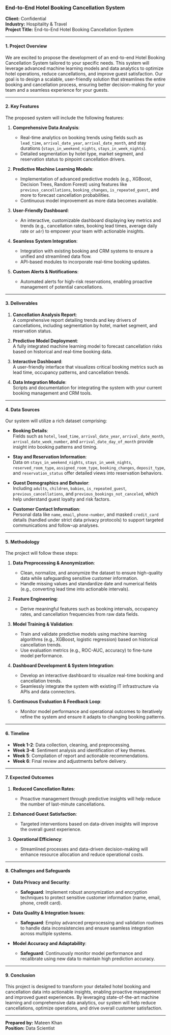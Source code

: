 ### **End-to-End Hotel Booking Cancellation System**

**Client:** Confidential <br>
**Industry:** Hospitality & Travel <br>
**Project Title:** End-to-End Hotel Booking Cancellation System

---

#### **1. Project Overview**
We are excited to propose the development of an end-to-end Hotel Booking Cancellation System tailored to your specific needs. This system will
leverage advanced machine learning models and data analytics to optimize hotel operations, reduce cancellations, and improve guest satisfaction. Our
goal is to design a scalable, user-friendly solution that streamlines the entire booking and cancellation process, ensuring better decision-making for
your team and a seamless experience for your guests.

---

#### **2. Key Features**
The proposed system will include the following features:

1. **Comprehensive Data Analysis**:  
   - Real-time analytics on booking trends using fields such as `lead_time`, `arrival_date_year`, `arrival_date_month`, and stay durations (`stays_in_weekend_nights`, `stays_in_week_nights`).
   - Detailed segmentation by hotel type, market segment, and reservation status to pinpoint cancellation drivers.

2. **Predictive Machine Learning Models**:  
   - Implementation of advanced predictive models (e.g., XGBoost, Decision Trees, Random Forest) using features like `previous_cancellations`, `booking_changes`, `is_repeated_guest`, and more to forecast cancellation probabilities.
   - Continuous model improvement as more data becomes available.

3. **User-Friendly Dashboard**:  
   - An interactive, customizable dashboard displaying key metrics and trends (e.g., cancellation rates, booking lead times, average daily rate or `adr`) to empower your team with actionable insights.

4. **Seamless System Integration**:  
   - Integration with existing booking and CRM systems to ensure a unified and streamlined data flow.
   - API-based modules to incorporate real-time booking updates.

5. **Custom Alerts & Notifications**:  
   - Automated alerts for high-risk reservations, enabling proactive management of potential cancellations.

---


#### **3. Deliverables**
1. **Cancellation Analysis Report**:  
   A comprehensive report detailing trends and key drivers of cancellations, including segmentation by hotel, market segment, and reservation status.

2. **Predictive Model Deployment**:  
   A fully integrated machine learning model to forecast cancellation risks based on historical and real-time booking data.

3. **Interactive Dashboard**:  
   A user-friendly interface that visualizes critical booking metrics such as lead time, occupancy patterns, and cancellation trends.

4. **Data Integration Module**:  
   Scripts and documentation for integrating the system with your current booking management and CRM tools.


---

#### **4. Data Sources**
Our system will utilize a rich dataset comprising:
- **Booking Details**:  
  Fields such as `hotel`, `lead_time`, `arrival_date_year`, `arrival_date_month`, `arrival_date_week_number`, and `arrival_date_day_of_month` provide insight into booking patterns and timing.

- **Stay and Reservation Information**:  
  Data on `stays_in_weekend_nights`, `stays_in_week_nights`, `reserved_room_type`, `assigned_room_type`, `booking_changes`, `deposit_type`, and `reservation_status` offer detailed views into reservation behaviors.

- **Guest Demographics and Behavior**:  
  Including `adults`, `children`, `babies`, `is_repeated_guest`, `previous_cancellations`, and `previous_bookings_not_canceled`, which help understand guest loyalty and risk factors.

- **Customer Contact Information**:  
  Personal data like `name`, `email`, `phone-number`, and masked `credit_card` details (handled under strict data privacy protocols) to support targeted communications and follow-up analyses.

---

#### **5. Methodology**
The project will follow these steps:

1. **Data Preprocessing & Anonymization**:  
   - Clean, normalize, and anonymize the dataset to ensure high-quality data while safeguarding sensitive customer information.
   - Handle missing values and standardize date and numerical fields (e.g., converting lead time into actionable intervals).

2. **Feature Engineering**:  
   - Derive meaningful features such as booking intervals, occupancy rates, and cancellation frequencies from raw data fields.

3. **Model Training & Validation**:  
   - Train and validate predictive models using machine learning algorithms (e.g., XGBoost, logistic regression) based on historical cancellation trends.
   - Use evaluation metrics (e.g., ROC-AUC, accuracy) to fine-tune model performance.

4. **Dashboard Development & System Integration**:  
   - Develop an interactive dashboard to visualize real-time booking and cancellation trends.
   - Seamlessly integrate the system with existing IT infrastructure via APIs and data connectors.

5. **Continuous Evaluation & Feedback Loop**:  
   - Monitor model performance and operational outcomes to iteratively refine the system and ensure it adapts to changing booking patterns.

---

#### **6. Timeline**
- **Week 1-2**: Data collection, cleaning, and preprocessing.
- **Week 3-4**: Sentiment analysis and identification of key themes.
- **Week 5**: Compilation of report and actionable recommendations.
- **Week 6**: Final review and adjustments before delivery.

---

#### **7. Expected Outcomes**
1. **Reduced Cancellation Rates**:  
   - Proactive management through predictive insights will help reduce the number of last-minute cancellations.

2. **Enhanced Guest Satisfaction**:  
   - Targeted interventions based on data-driven insights will improve the overall guest experience.

3. **Operational Efficiency**:  
   - Streamlined processes and data-driven decision-making will enhance resource allocation and reduce operational costs.

---

#### **8. Challenges and Safeguards**
- **Data Privacy and Security**:  
  - **Safeguard**: Implement robust anonymization and encryption techniques to protect sensitive customer information (name, email, phone, credit card).

- **Data Quality & Integration Issues**:  
  - **Safeguard**: Employ advanced preprocessing and validation routines to handle data inconsistencies and ensure seamless integration across multiple systems.

- **Model Accuracy and Adaptability**:  
  - **Safeguard**: Continuously monitor model performance and recalibrate using new data to maintain high prediction accuracy.

---

#### **9. Conclusion**
This project is designed to transform your detailed hotel booking and cancellation data into actionable insights, enabling proactive management and improved guest experiences. By leveraging state-of-the-art machine learning and comprehensive data analytics, our system will help reduce cancellations, optimize operations, and drive overall customer satisfaction.


---

**Prepared by:** Mateen Khan <br>
**Position:** Data Scientist <br>